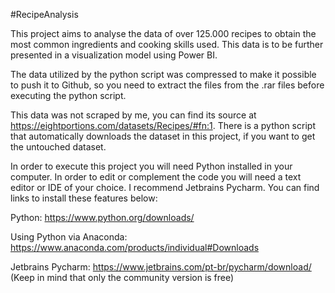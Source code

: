 #RecipeAnalysis

This project aims to analyse the data of over 125.000 recipes to obtain the most common ingredients and cooking skills used. This data is to be further presented in a visualization model using Power BI.

The data utilized by the python script was compressed to make it possible to push it to Github, so you need to extract the files from the .rar files before executing the python script. 

This data was not scraped by me, you can find its source at https://eightportions.com/datasets/Recipes/#fn:1. There is a python script that automatically downloads the dataset in this project, if you want to get the untouched dataset.

In order to execute this project you will need Python installed in your computer. In order to edit or complement the code you will need a text editor or IDE of your choice. I recommend Jetbrains Pycharm. You can find links to install these features below:

Python: https://www.python.org/downloads/

Using Python via Anaconda: https://www.anaconda.com/products/individual#Downloads

Jetbrains Pycharm: https://www.jetbrains.com/pt-br/pycharm/download/ (Keep in mind that only the community version is free)